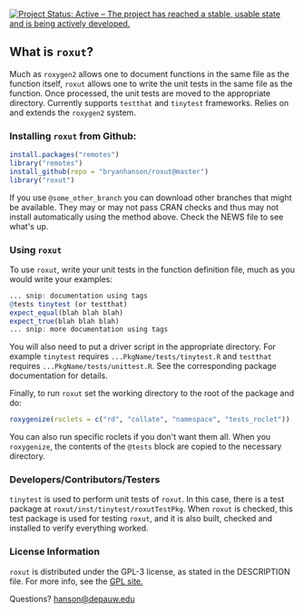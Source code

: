 
[![Project Status: Active – The project has reached a stable, usable state and is being actively developed.](https://www.repostatus.org/badges/latest/active.svg)](https://www.repostatus.org/#active)

## What is `roxut`?

Much as `roxygen2` allows one to document functions in the same file as the function itself, `roxut`  allows one to write the unit tests in the same file as the function.  Once processed, the unit tests are moved to the appropriate directory.  Currently supports `testthat` and `tinytest` frameworks.  Relies on and extends the `roxygen2` system.

### Installing `roxut` from Github:

````r
install.packages("remotes")
library("remotes")
install_github(repo = "bryanhanson/roxut@master")
library("roxut")
````

If you use `@some_other_branch` you can download other branches that might be available.  They may or may not pass CRAN checks and thus may not install automatically using the method above.  Check the NEWS file to see what's up.

### Using `roxut`

To use `roxut`, write your unit tests in the function definition file, much as you would write your examples:

```r
... snip: documentation using tags
@tests tinytest (or testthat)
expect_equal(blah blah blah)
expect_true(blah blah blah)
... snip: more documentation using tags
```

You will also need to put a driver script in the appropriate directory.  For example `tinytest` requires `...PkgName/tests/tinytest.R` and `testthat` requires `...PkgName/tests/unittest.R`.  See the corresponding package documentation for details.

Finally, to run `roxut` set the working directory to the root of the package and do:

```r
roxygenize(roclets = c("rd", "collate", "namespace", "tests_roclet"))
```

You can also run specific roclets if you don't want them all.  When you `roxygenize`, the contents of the `@tests` block are copied to the necessary directory.

### Developers/Contributors/Testers

`tinytest` is used to perform unit tests of `roxut`.  In this case, there is a test package at `roxut/inst/tinytest/roxutTestPkg`.  When `roxut` is checked, this test package is used for testing `roxut`, and it is also built, checked and installed to verify everything worked.

### License Information

`roxut` is distributed under the GPL-3 license, as stated in the DESCRIPTION file.  For more info, see the [GPL site.](https://gnu.org/licenses/gpl.html)

Questions?  hanson@depauw.edu

